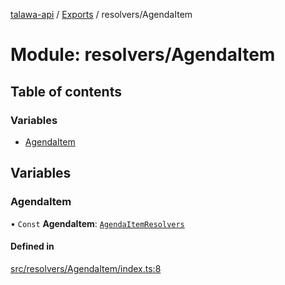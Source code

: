 [talawa-api](../README.md) / [Exports](../modules.md) / resolvers/AgendaItem

# Module: resolvers/AgendaItem

## Table of contents

### Variables

- [AgendaItem](resolvers_AgendaItem.md#agendaitem)

## Variables

### AgendaItem

• `Const` **AgendaItem**: [`AgendaItemResolvers`](types_generatedGraphQLTypes.md#agendaitemresolvers)

#### Defined in

[src/resolvers/AgendaItem/index.ts:8](https://github.com/PalisadoesFoundation/talawa-api/blob/65069df/src/resolvers/AgendaItem/index.ts#L8)

